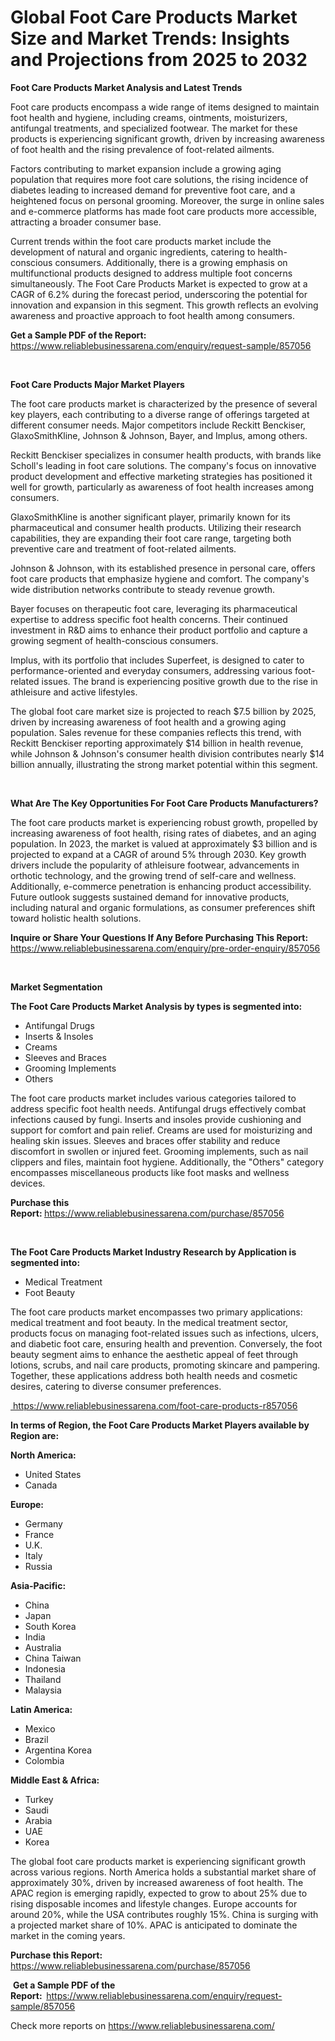 <p><h1>Global Foot Care Products Market Size and Market Trends: Insights and Projections from 2025 to 2032</h1></p><p><strong>Foot Care Products Market Analysis and Latest Trends</strong></p>
<p><p>Foot care products encompass a wide range of items designed to maintain foot health and hygiene, including creams, ointments, moisturizers, antifungal treatments, and specialized footwear. The market for these products is experiencing significant growth, driven by increasing awareness of foot health and the rising prevalence of foot-related ailments. </p><p>Factors contributing to market expansion include a growing aging population that requires more foot care solutions, the rising incidence of diabetes leading to increased demand for preventive foot care, and a heightened focus on personal grooming. Moreover, the surge in online sales and e-commerce platforms has made foot care products more accessible, attracting a broader consumer base.</p><p>Current trends within the foot care products market include the development of natural and organic ingredients, catering to health-conscious consumers. Additionally, there is a growing emphasis on multifunctional products designed to address multiple foot concerns simultaneously. The Foot Care Products Market is expected to grow at a CAGR of 6.2% during the forecast period, underscoring the potential for innovation and expansion in this segment. This growth reflects an evolving awareness and proactive approach to foot health among consumers.</p></p>
<p><strong>Get a Sample PDF of the Report:&nbsp;</strong> <a href="https://www.reliablebusinessarena.com/enquiry/request-sample/857056?utm_campaign=3165&utm_medium=2&utm_source=Github&utm_content=ia&utm_term=08032025&utm_id=foot-care-products">https://www.reliablebusinessarena.com/enquiry/request-sample/857056</a></p>
<p>&nbsp;</p>
<p><strong>Foot Care Products Major Market Players</strong></p>
<p><p>The foot care products market is characterized by the presence of several key players, each contributing to a diverse range of offerings targeted at different consumer needs. Major competitors include Reckitt Benckiser, GlaxoSmithKline, Johnson & Johnson, Bayer, and Implus, among others.</p><p>Reckitt Benckiser specializes in consumer health products, with brands like Scholl's leading in foot care solutions. The company's focus on innovative product development and effective marketing strategies has positioned it well for growth, particularly as awareness of foot health increases among consumers.</p><p>GlaxoSmithKline is another significant player, primarily known for its pharmaceutical and consumer health products. Utilizing their research capabilities, they are expanding their foot care range, targeting both preventive care and treatment of foot-related ailments.</p><p>Johnson & Johnson, with its established presence in personal care, offers foot care products that emphasize hygiene and comfort. The company's wide distribution networks contribute to steady revenue growth.</p><p>Bayer focuses on therapeutic foot care, leveraging its pharmaceutical expertise to address specific foot health concerns. Their continued investment in R&D aims to enhance their product portfolio and capture a growing segment of health-conscious consumers.</p><p>Implus, with its portfolio that includes Superfeet, is designed to cater to performance-oriented and everyday consumers, addressing various foot-related issues. The brand is experiencing positive growth due to the rise in athleisure and active lifestyles.</p><p>The global foot care market size is projected to reach $7.5 billion by 2025, driven by increasing awareness of foot health and a growing aging population. Sales revenue for these companies reflects this trend, with Reckitt Benckiser reporting approximately $14 billion in health revenue, while Johnson & Johnson's consumer health division contributes nearly $14 billion annually, illustrating the strong market potential within this segment.</p></p>
<p>&nbsp;</p>
<p><strong>What Are The Key Opportunities For Foot Care Products Manufacturers?</strong></p>
<p><p>The foot care products market is experiencing robust growth, propelled by increasing awareness of foot health, rising rates of diabetes, and an aging population. In 2023, the market is valued at approximately $3 billion and is projected to expand at a CAGR of around 5% through 2030. Key growth drivers include the popularity of athleisure footwear, advancements in orthotic technology, and the growing trend of self-care and wellness. Additionally, e-commerce penetration is enhancing product accessibility. Future outlook suggests sustained demand for innovative products, including natural and organic formulations, as consumer preferences shift toward holistic health solutions.</p></p>
<p><strong>Inquire or Share Your Questions If Any Before Purchasing This Report:</strong> <a href="https://www.reliablebusinessarena.com/enquiry/pre-order-enquiry/857056?utm_campaign=3165&utm_medium=2&utm_source=Github&utm_content=ia&utm_term=08032025&utm_id=foot-care-products">https://www.reliablebusinessarena.com/enquiry/pre-order-enquiry/857056</a></p>
<p>&nbsp;</p>
<p><strong>Market Segmentation</strong></p>
<p><strong>The Foot Care Products Market Analysis by types is segmented into:</strong></p>
<p><ul><li>Antifungal Drugs</li><li>Inserts & Insoles</li><li>Creams</li><li>Sleeves and Braces</li><li>Grooming Implements</li><li>Others</li></ul></p>
<p><p>The foot care products market includes various categories tailored to address specific foot health needs. Antifungal drugs effectively combat infections caused by fungi. Inserts and insoles provide cushioning and support for comfort and pain relief. Creams are used for moisturizing and healing skin issues. Sleeves and braces offer stability and reduce discomfort in swollen or injured feet. Grooming implements, such as nail clippers and files, maintain foot hygiene. Additionally, the "Others" category encompasses miscellaneous products like foot masks and wellness devices.</p></p>
<p><strong>Purchase this Report:&nbsp;</strong><a href="https://www.reliablebusinessarena.com/purchase/857056?utm_campaign=3165&utm_medium=2&utm_source=Github&utm_content=ia&utm_term=08032025&utm_id=foot-care-products">https://www.reliablebusinessarena.com/purchase/857056</a></p>
<p>&nbsp;</p>
<p><strong>The Foot Care Products Market Industry Research by Application is segmented into:</strong></p>
<p><ul><li>Medical Treatment</li><li>Foot Beauty</li></ul></p>
<p><p>The foot care products market encompasses two primary applications: medical treatment and foot beauty. In the medical treatment sector, products focus on managing foot-related issues such as infections, ulcers, and diabetic foot care, ensuring health and prevention. Conversely, the foot beauty segment aims to enhance the aesthetic appeal of feet through lotions, scrubs, and nail care products, promoting skincare and pampering. Together, these applications address both health needs and cosmetic desires, catering to diverse consumer preferences.</p></p>
<p><a href="https://www.reliablebusinessarena.com/foot-care-products-r857056?utm_campaign=3165&utm_medium=2&utm_source=Github&utm_content=ia&utm_term=08032025&utm_id=foot-care-products">&nbsp;https://www.reliablebusinessarena.com/foot-care-products-r857056</a></p>
<p><strong>In terms of Region, the Foot Care Products Market Players available by Region are:</strong></p>
<p>
    <p> <strong> North America: </strong>
        <ul>
            <li>United States</li>
            <li>Canada</li>
        </ul>
        </p> 
    <p> <strong> Europe: </strong>
        <ul>
            <li>Germany</li>
            <li>France</li>
            <li>U.K.</li>
            <li>Italy</li>
            <li>Russia</li>
        </ul>
        </p> 
    <p> <strong> Asia-Pacific: </strong>
        <ul>
            <li>China</li>
            <li>Japan</li>
            <li>South Korea</li>
            <li>India</li>
            <li>Australia</li>
            <li>China Taiwan</li>
            <li>Indonesia</li>
            <li>Thailand</li>
            <li>Malaysia</li>
        </ul>
        </p> 
    <p> <strong> Latin America: </strong>
        <ul>
            <li>Mexico</li>
            <li>Brazil</li>
            <li>Argentina Korea</li>
            <li>Colombia</li>
        </ul>
        </p> 
    <p> <strong> Middle East & Africa: </strong>
        <ul>
            <li>Turkey</li>
            <li>Saudi</li>
            <li>Arabia</li>
            <li>UAE</li>
            <li>Korea</li>
        </ul>
    </p>
    </p>
<p><p>The global foot care products market is experiencing significant growth across various regions. North America holds a substantial market share of approximately 30%, driven by increased awareness of foot health. The APAC region is emerging rapidly, expected to grow to about 25% due to rising disposable incomes and lifestyle changes. Europe accounts for around 20%, while the USA contributes roughly 15%. China is surging with a projected market share of 10%. APAC is anticipated to dominate the market in the coming years.</p></p>
<p><strong>Purchase this Report: </strong><a href="https://www.reliablebusinessarena.com/purchase/857056?utm_campaign=3165&utm_medium=2&utm_source=Github&utm_content=ia&utm_term=08032025&utm_id=foot-care-products">https://www.reliablebusinessarena.com/purchase/857056</a></p>
<p>&nbsp;<strong>Get a Sample PDF of the Report:&nbsp;&nbsp;</strong><a href="https://www.reliablebusinessarena.com/enquiry/request-sample/857056?utm_campaign=3165&utm_medium=2&utm_source=Github&utm_content=ia&utm_term=08032025&utm_id=foot-care-products">https://www.reliablebusinessarena.com/enquiry/request-sample/857056</a></p>
<p><strong></strong></p>
<p>Check more reports on <a href="https://www.reliablebusinessarena.com/?utm_campaign=3165&utm_medium=2&utm_source=Github&utm_content=ia&utm_term=08032025&utm_id=foot-care-products">https://www.reliablebusinessarena.com/</a></p>